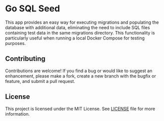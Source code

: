 # Go SQL Seed

This app provides an easy way for executing migrations and populating the database with additional data, eliminating the need to include SQL files containing test data in the same migrations directory. This functionality is particularly useful when running a local Docker Compose for testing purposes.


## Contributing

Contributions are welcome! If you find a bug or would like to suggest an enhancement, please make a fork, create a new branch with the bugfix or feature, and submit a pull request.

## License

This project is licensed under the MIT License. See [LICENSE](./LICENSE) file for more information.
